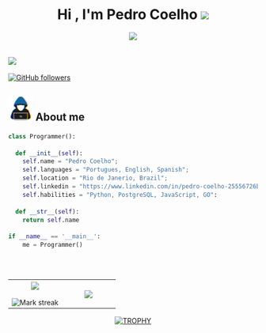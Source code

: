 <h1 align="center"><b>Hi , I'm Pedro Coelho </b><img src="https://media.giphy.com/media/hvRJCLFzcasrR4ia7z/giphy.gif" width="35"></h1>
<!--  -->
<p align="center">
  <a href="https://github.com/DenverCoder1/readme-typing-svg"><img src="https://readme-typing-svg.herokuapp.com?font=Time+New+Roman&color=green&size=25&center=true&vCenter=true&width=600&height=100&lines=Welcome+to+my+profile..;++;Full+Stack+Developer,;Software+Engineer+Student,;Love+Python...&heart,;Active+Learner/Researcher,;Love+to+learn+new+stuffs"></a>
</p>


<br>

<img src="https://profile-counter.glitch.me/Ahmad-shaikh575/count.svg">

[![GitHub followers](https://img.shields.io/github/followers/pedro-coelho1604.svg?style=social&label=Followers)](https://github.com/pedro-coelho1604?tab=followers)

	
## <picture><img src = "https://github.com/0xAbdulKhalid/0xAbdulKhalid/raw/main/assets/mdImages/about_me.gif" width = 50px></picture> **About me**
```python
class Programmer():
    
  def __init__(self):
    self.name = "Pedro Coelho";
    self.languages = "Portugues, English, Spanish";
    self.location = "Rio de Janerio, Brazil";
    self.linkedin = "https://www.linkedin.com/in/pedro-coelho-25556726b";
    self.habilities = "Python, PostgreSQL, JavaScript, GO":
  
  def __str__(self):
    return self.name

if __name__ == '__main__':
    me = Programmer()
```


<br>
<br>


<!--- stats & Trophy (start) -->
<p align="center">
  <!--- stats (start) -->
<table align="center">
<tr border="none">
<td width="50%" align="center">
  
  <img  align="center"  src="https://github-readme-stats.vercel.app/api?username=pedro-coelho1604&theme=dark&show_icons=true&count_private=true" />
  <br></br>
  <img  title="🔥 Get streak stats for your profile at git.io/streak-stats" alt="Mark streak" src="https://github-readme-streak-stats.herokuapp.com/?user=pedro-coelho1604&theme=dark&hide_border=false" /> 
</td>

<td width="50%" align="center">

  <img  align="center"  src="https://github-readme-stats.anuraghazra1.vercel.app/api/top-langs/?username=pedro-coelho1604&theme=dark&hide_border=false&no-bg=true&no-frame=true&langs_count=10"/>
  
  </td>
</tr>
</table>
<!--- stats (end) -->

<!--- trophy (start) -->
<div align=center>
  <a href="https://github.com/ryo-ma/github-profile-trophy" title="Go to Source">
      <img align="center" width=84% src="https://github-profile-trophy.vercel.app/?username=pedro-coelho1604&theme=radical&row=1&column=7&margin-h=15&margin-w=5&no-bg=true" alt="TROPHY" />
    </a>
</div>
<!--- trophy (start) -->


</p>        
<!--- stats (end) -->




